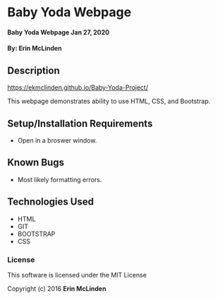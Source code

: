 # Baby Yoda Webpage

#### Baby Yoda Webpage Jan 27, 2020

#### By: **Erin McLinden**

## Description

https://ekmclinden.github.io/Baby-Yoda-Project/

This webpage demonstrates ability to use HTML, CSS, and Bootstrap. 

## Setup/Installation Requirements

* Open in a broswer window.

## Known Bugs

* Most likely formatting errors.


## Technologies Used

* HTML
* GIT
* BOOTSTRAP
* CSS
### License

This software is licensed under the MIT License

Copyright (c) 2016 **Erin McLinden**

